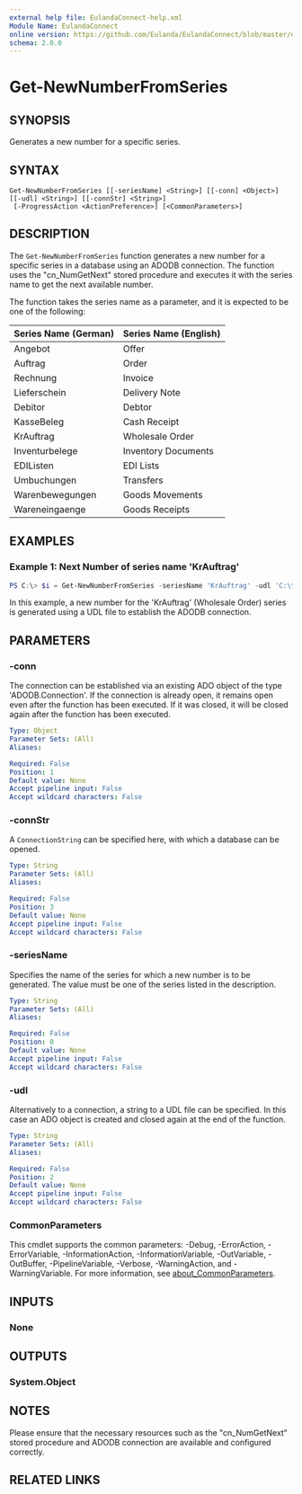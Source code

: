 ```yaml
---
external help file: EulandaConnect-help.xml
Module Name: EulandaConnect
online version: https://github.com/Eulanda/EulandaConnect/blob/master/docs/Get-NewNumberFromSeries.md
schema: 2.0.0
---
```


# Get-NewNumberFromSeries

## SYNOPSIS
Generates a new number for a specific series.

## SYNTAX

```
Get-NewNumberFromSeries [[-seriesName] <String>] [[-conn] <Object>] [[-udl] <String>] [[-connStr] <String>]
 [-ProgressAction <ActionPreference>] [<CommonParameters>]
```

## DESCRIPTION
The `Get-NewNumberFromSeries` function generates a new number for a specific series in a database using an ADODB connection. The function uses the "cn_NumGetNext" stored procedure and executes it with the series name to get the next available number.

The function takes the series name as a parameter, and it is expected to be one of the following:

| Series Name (German) | Series Name (English) |
|---|---|
| Angebot | Offer |
| Auftrag | Order |
| Rechnung | Invoice |
| Lieferschein | Delivery Note |
| Debitor | Debtor |
| KasseBeleg | Cash Receipt |
| KrAuftrag | Wholesale Order |
| Inventurbelege | Inventory Documents |
| EDIListen | EDI Lists |
| Umbuchungen | Transfers |
| Warenbewegungen | Goods Movements |
| Wareneingaenge | Goods Receipts |

## EXAMPLES

### Example 1: Next Number of series name 'KrAuftrag'
```powershell
PS C:\> $i = Get-NewNumberFromSeries -seriesName 'KrAuftrag' -udl 'C:\temp\EULANDA_1 JohnDow.udl'
```

In this example, a new number for the 'KrAuftrag' (Wholesale Order) series is generated using a UDL file to establish the ADODB connection.

## PARAMETERS

### -conn
The connection can be established via an existing ADO object of the type 'ADODB.Connection'. If the connection is already open, it remains open even after the function has been executed. If it was closed, it will be closed again after the function has been executed.

```yaml
Type: Object
Parameter Sets: (All)
Aliases:

Required: False
Position: 1
Default value: None
Accept pipeline input: False
Accept wildcard characters: False
```

### -connStr
A `ConnectionString` can be specified here, with which a database can be opened.

```yaml
Type: String
Parameter Sets: (All)
Aliases:

Required: False
Position: 3
Default value: None
Accept pipeline input: False
Accept wildcard characters: False
```

### -seriesName
Specifies the name of the series for which a new number is to be generated. The value must be one of the series listed in the description.

```yaml
Type: String
Parameter Sets: (All)
Aliases:

Required: False
Position: 0
Default value: None
Accept pipeline input: False
Accept wildcard characters: False
```

### -udl
Alternatively to a connection, a string to a UDL file can be specified. In this case an ADO object is created and closed again at the end of the function.

```yaml
Type: String
Parameter Sets: (All)
Aliases:

Required: False
Position: 2
Default value: None
Accept pipeline input: False
Accept wildcard characters: False
```


### CommonParameters
This cmdlet supports the common parameters: -Debug, -ErrorAction, -ErrorVariable, -InformationAction, -InformationVariable, -OutVariable, -OutBuffer, -PipelineVariable, -Verbose, -WarningAction, and -WarningVariable. For more information, see [about_CommonParameters](http://go.microsoft.com/fwlink/?LinkID=113216).

## INPUTS

### None

## OUTPUTS

### System.Object
## NOTES

Please ensure that the necessary resources such as the "cn_NumGetNext" stored procedure and ADODB connection are available and configured correctly.

## RELATED LINKS

